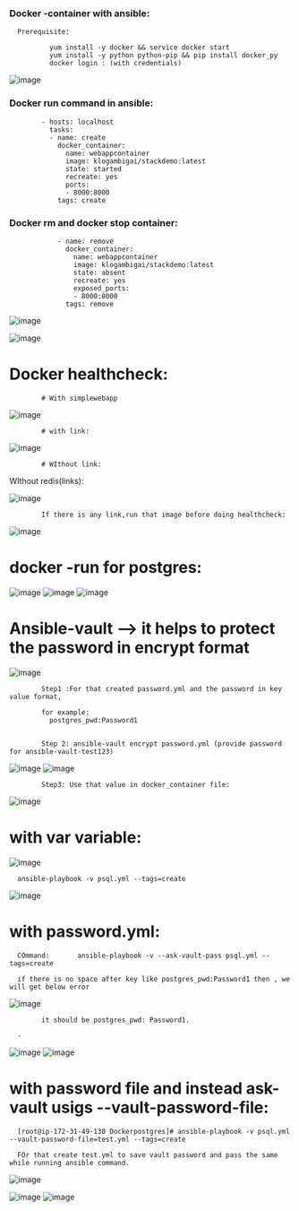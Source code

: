 ### Docker -container with ansible:

      Prerequisite:
      
              yum install -y docker && service docker start 
              yum install -y python python-pip && pip install docker_py 
              docker login : (with credentials)
 ![image](https://user-images.githubusercontent.com/54719289/107371914-d7d77a00-6b0a-11eb-8ca1-28170a70f72b.png)
 
 
 ### Docker run command in ansible:
 
            - hosts: localhost
              tasks:
              - name: create
                docker_container:
                  name: webappcontainer
                  image: klogambigai/stackdemo:latest
                  state: started
                  recreate: yes
                  ports:
                  - 8000:8000
                tags: create

### Docker rm and docker stop container:


                - name: remove
                  docker_container:
                    name: webappcontainer
                    image: klogambigai/stackdemo:latest
                    state: absent
                    recreate: yes
                    exposed_ports:
                    - 8000:8000
                  tags: remove



![image](https://user-images.githubusercontent.com/54719289/107370790-706cfa80-6b09-11eb-8d38-410b27b17fcc.png)

![image](https://user-images.githubusercontent.com/54719289/107370159-9d6cdd80-6b08-11eb-9ab8-fd6d871ca60f.png)


# Docker healthcheck:
            # With simplewebapp
![image](https://user-images.githubusercontent.com/54719289/107376134-8aa9d700-6b0f-11eb-9dcb-1b28f8b7f193.png)  


            # with link:
            
  
![image](https://user-images.githubusercontent.com/54719289/107379258-c1cdb780-6b12-11eb-912e-658c4868ddc2.png)

            # WIthout link:
            
 WIthout redis(links):

![image](https://user-images.githubusercontent.com/54719289/107379867-5b956480-6b13-11eb-9f6b-0b9fe7a2875a.png)

            If there is any link,run that image before doing healthcheck:
            
  ![image](https://user-images.githubusercontent.com/54719289/107380123-97c8c500-6b13-11eb-9234-2bbee4b276c1.png)


# docker -run for postgres:

        
![image](https://user-images.githubusercontent.com/54719289/107574924-3be66500-6c15-11eb-831f-f97ceccab41d.png)
![image](https://user-images.githubusercontent.com/54719289/107575042-63d5c880-6c15-11eb-8bb2-15c4f3313606.png)
![image](https://user-images.githubusercontent.com/54719289/107575147-8ec01c80-6c15-11eb-92b8-832b7daf5ce5.png)


#  Ansible-vault --> it helps to protect the password in encrypt format

![image](https://user-images.githubusercontent.com/54719289/107578013-32f79280-6c19-11eb-888f-e10876ac4f03.png)

            Step1 :For that created password.yml and the password in key value format,
            
            for example:
              postgres_pwd:Password1
              
            
            Step 2: ansible-vault encrypt password.yml (provide password for ansible-vault-test123)
            
 ![image](https://user-images.githubusercontent.com/54719289/107578527-d9dc2e80-6c19-11eb-8b47-a4341e15dd56.png)
 ![image](https://user-images.githubusercontent.com/54719289/107578565-e791b400-6c19-11eb-9794-84d5b34cae59.png)


            Step3: Use that value in docker_container file:
 ![image](https://user-images.githubusercontent.com/54719289/107578690-127c0800-6c1a-11eb-993b-bbfc09242824.png)
 

# with var variable:

 ![image](https://user-images.githubusercontent.com/54719289/107579226-d2695500-6c1a-11eb-8a8d-0e2946e1ebc2.png)

      ansible-playbook -v psql.yml --tags=create
      
 ![image](https://user-images.githubusercontent.com/54719289/107579346-f9c02200-6c1a-11eb-99a8-7fdbd2604992.png)

# with password.yml:

      COmmand:       ansible-playbook -v --ask-vault-pass psql.yml --tags=create

      if there is no space after key like postgres_pwd:Password1 then , we will get below error
      
 ![image](https://user-images.githubusercontent.com/54719289/107580037-0133fb00-6c1c-11eb-833f-21a46e751fe7.png)

            it should be postgres_pwd: Password1.
      
      -            
            
![image](https://user-images.githubusercontent.com/54719289/107580157-29235e80-6c1c-11eb-8c3c-e694a1a837ea.png)
![image](https://user-images.githubusercontent.com/54719289/107580201-38a2a780-6c1c-11eb-8cce-39e17b1e7fd6.png)



# with password file and instead ask-vault usigs --vault-password-file:

      [root@ip-172-31-49-130 Dockerpostgres]# ansible-playbook -v psql.yml --vault-password-file=test.yml --tags=create

      FOr that create test.yml to save vault password and pass the same while running ansible command.
      
![image](https://user-images.githubusercontent.com/54719289/107581100-9a174600-6c1d-11eb-9830-736e8f8c5062.png)
      
![image](https://user-images.githubusercontent.com/54719289/107580944-63d9c680-6c1d-11eb-82f7-600e9eafa388.png)
![image](https://user-images.githubusercontent.com/54719289/107580973-6e945b80-6c1d-11eb-9686-2fd385d0e44a.png)



            
            
            
            


